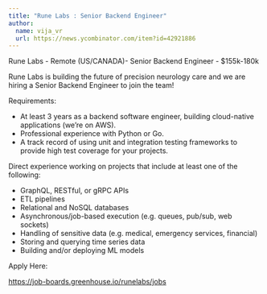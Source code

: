 ```yaml
---
title: "Rune Labs : Senior Backend Engineer"
author:
  name: vija_vr
  url: https://news.ycombinator.com/item?id=42921886
---
```

Rune Labs - Remote (US&#x2F;CANADA)- Senior Backend Engineer - $155k-180k

Rune Labs is building the future of precision neurology care and we are hiring a Senior Backend Engineer to join the team!

Requirements:

* At least 3 years as a backend software engineer, building cloud-native applications (we’re on AWS).
* Professional experience with Python or Go.
* A track record of using unit and integration testing frameworks to provide high test coverage for your projects.

Direct experience working on projects that include at least one of the following:
* GraphQL, RESTful, or gRPC APIs
* ETL pipelines
* Relational and NoSQL databases
* Asynchronous&#x2F;job-based execution (e.g. queues, pub&#x2F;sub, web sockets)
* Handling of sensitive data (e.g. medical, emergency services, financial)
* Storing and querying time series data
* Building and&#x2F;or deploying ML models

Apply Here:

<a href="https:&#x2F;&#x2F;job-boards.greenhouse.io&#x2F;runelabs&#x2F;jobs" rel="nofollow">https:&#x2F;&#x2F;job-boards.greenhouse.io&#x2F;runelabs&#x2F;jobs</a>
<JobApplication />

